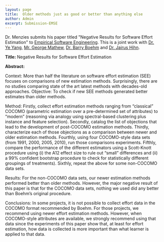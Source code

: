 ```yaml
---
layout: page
title:  Older methods just as good or better than anything else
author: Admin
excerpt: Submission-EMSE
---
```


Dr. Menzies submits his paper titled "Negative Results for Software Effort Estimation" to [Empirical Software Engineering](http://www.springer.com/computer/swe/journal/10664). 
This is a joint work with [Dr. Ye Yang](http://www.stevens.edu/sse/faculty-profile?id=2042), [Mr. George Mathew](http://georgevmathew.com/), [Dr. Barry Boehm](http://csse.usc.edu/csse/about/people/faculties/BarryBoehm.html) and [Dr. Jairus Hihn](http://viterbi.usc.edu/sae/faculty/part-time-lecturers/jairus-hihn.htm).

**Title:** Negative Results for Software Effort Estimation

**Abstract:** 

Context: More than half the literature on software effort estimation (SEE) focuses
on comparisons of new estimation methods. Surprisingly, there are no studies comparing
state of the art latest methods with decades-old approaches.
Objective: To check if new SEE methods generated better estimates than older methods.

Method: Firstly, collect effort estimation methods ranging from “classical” COCOMO
(parametric estimation over a pre-determined set of attributes) to “modern” (reasoning via
analogy using spectral-based clustering plus instance and feature selection). Secondly, catalog
the list of objections that lead to the development of post-COCOMO estimation methods.
Thirdly, characterize each of those objections as a comparison between newer and older estimation
methods. Fourthly, using four COCOMO-style data sets (from 1991, 2000, 2005,
2010), run those comparisons experiments. Fifthly, compare the performance of the different
estimators using a Scott-Knott procedure using (i) the A12 effect size to rule out “small”
differences and (ii) a 99% confident bootstrap procedure to check for statistically different
groupings of treatments). Sixthly, repeat the above for some non-COCOMO data sets.

Results: For the non-COCOMO data sets, our newer estimation methods performed better
than older methods. However, the major negative result of this paper is that for the
COCOMO data sets, nothing we used did any better than Boehm’s original procedure.

Conclusions: In some projects, it is not possible to collect effort data in the COCOMO
format recommended by Boehm. For those projects, we recommend using newer effort estimation
methods. However, when COCOMO-style attributes are available, we strongly recommend
using that data since the experiments of this paper show that, at least for effort
estimation, how data is collected is more important than what learner is applied to that
data.
